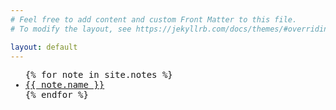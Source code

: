 ```yaml
---
# Feel free to add content and custom Front Matter to this file.
# To modify the layout, see https://jekyllrb.com/docs/themes/#overriding-theme-defaults

layout: default
---
```


<style>
a.todo{
    color:red;
}
</style>

<ul style="font-family:monospace">
{% for note in site.notes %}
  <li>
    <a href="{{ note.url }}" class="{{ note.status }}">
      {{ note.name }}
    </a>
  </li>
{% endfor %}
</ul>